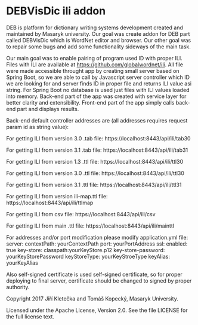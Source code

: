 # DEBVisDic ili addon
DEB is platform for dictionary writing systems development created and maintained by Masaryk university. Our goal was create addon for DEB part called DEBVisDic which is WordNet editor and browser. Our other goal was to repair some bugs and add some functionality sideways of the main task.

Our main goal was to enable pairing of program used ID with proper ILI. Files with ILI are available at  https://github.com/globalwordnet/ili. All file were made accessible throught app by creating small server based on Spring Boot, so we are able to call by Javascript server controller which ID we are looking for and server finds ID in proper file and returns ILI value asi string. For Spring Boot no database is used just files with ILI values loaded into memory. Back-end part of the app was created with service layer for better clarity and extensibility. Front-end part of the app simply calls back-end part and displays results.

Back-end default controller addresses are (all addresses requires request param id as string value):

For getting ILI from version 3.0 .tab file:
https://localhost:8443/api/ili/tab30 

For getting ILI from version 3.1 .tab file:
https://localhost:8443/api/ili/tab31

For getting ILI from version 1.3 .ttl file:
https://localhost:8443/api/ili/ttl30

For getting ILI from version 3.0 .ttl file:
https://localhost:8443/api/ili/ttl30

For getting ILI from version 3.1 .ttl file:
https://localhost:8443/api/ili/ttl31

For getting ILI from version ili-map.ttl file:
https://localhost:8443/api/ili/ttlmap

For getting ILI from csv file:
https://localhost:8443/api/ili/csv

For getting ILI from main .ttl file:
https://localhost:8443/api/ili/mainttl

For addresses and/or port modification please modify application.yml file:
server:
  contextPath: yourContextPath
  port: yourPortAddress
  ssl:
    enabled: true
    key-store: classpath:yourKeyStore.p12
    key-store-password: yourKeyStorePassword
    keyStoreType: yourKeyStroeType
    keyAlias: yourKeyAlias
    
Also self-signed certificate is used self-signed certificate, so for proper deploying to final server, certificate should be changed to signed by proper authority.



Copyright 2017 Jiří Kletečka and Tomáš Kopecký, Masaryk University.

Licensed under the Apache License, Version 2.0. See the file LICENSE for the full license text.
